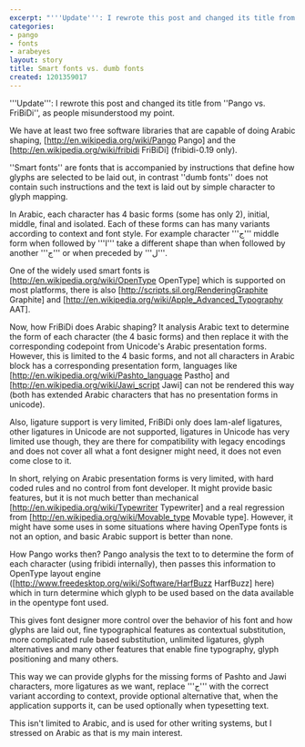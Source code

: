 ```yaml
---
excerpt: "'''Update''': I rewrote this post and changed its title from ''Pango vs."
categories:
- pango
- fonts
- arabeyes
layout: story
title: Smart fonts vs. dumb fonts
created: 1201359017
---
```

'''Update''': I rewrote this post and changed its title from ''Pango vs. FriBiDi'', as people misunderstood my point.

We have at least two free software libraries that are capable of doing Arabic shaping, [http://en.wikipedia.org/wiki/Pango Pango] and  the [http://en.wikipedia.org/wiki/fribidi FriBiDi] (fribidi-0.19 only).

''Smart fonts'' are fonts that is accompanied by instructions that define how glyphs are selected to be laid out, in contrast ''dumb fonts'' does not contain such instructions and the text is laid out by simple character to glyph mapping.

In Arabic, each character has 4 basic forms (some has only 2), initial, middle, final and isolated. Each of these forms can has many variants according to context and font style. For example character '''ج''' middle form when followed by '''ا''' take a different shape than when followed by another '''ج''' or when preceded by '''ل'''.

One of the widely used smart fonts is [http://en.wikipedia.org/wiki/OpenType OpenType] which is supported on most platforms, there is also [http://scripts.sil.org/RenderingGraphite Graphite] and [http://en.wikipedia.org/wiki/Apple_Advanced_Typography AAT].

Now, how FriBiDi does Arabic shaping? It analysis Arabic text to determine the form of each character (the 4 basic forms) and then replace it with the corresponding codepoint from Unicode's Arabic presentation forms. However, this is limited to the 4 basic forms, and not all characters in Arabic block has a corresponding presentation form, languages like [http://en.wikipedia.org/wiki/Pashto_language Pastho] and [http://en.wikipedia.org/wiki/Jawi_script Jawi] can not be rendered this way (both has extended Arabic characters that has no presentation forms in unicode).

Also, ligature support is very limited, FriBiDi only does lam-alef ligatures, other ligatures in Unicode are not supported, ligatures in Unicode has very limited use though, they are there for compatibility with legacy encodings and does not cover all what a font designer might need, it does not even come close to it.

In short, relying on Arabic presentation forms is very limited, with hard coded rules and no control from font developer. It might provide basic features, but it is not much better than mechanical [http://en.wikipedia.org/wiki/Typewriter Typewriter] and a real regression from [http://en.wikipedia.org/wiki/Movable_type Movable type]. However, it might have some uses in some situations where having OpenType fonts is not an option, and basic Arabic support is better than none.

How Pango works then? Pango analysis the text to to determine the form of each character (using fribidi internally), then passes this information to OpenType layout engine ([http://www.freedesktop.org/wiki/Software/HarfBuzz HarfBuzz] here) which in turn determine which glyph to be used based on the data available in the opentype font used. 

This gives font designer more control over the behavior of his font and how glyphs are laid out, fine typographical features as contextual substitution, more complicated rule based substitution, unlimited ligatures, glyph alternatives and many other features that enable fine typography, glyph positioning and many others. 

This way we can provide glyphs for the missing forms of Pashto and Jawi characters, more ligatures as we want, replace '''ج''' with the correct variant according to context, provide optional alternative that, when the application supports it, can be used optionally when typesetting text.

This isn't limited to Arabic, and is used for other writing systems, but I stressed on Arabic as that is my main interest.

